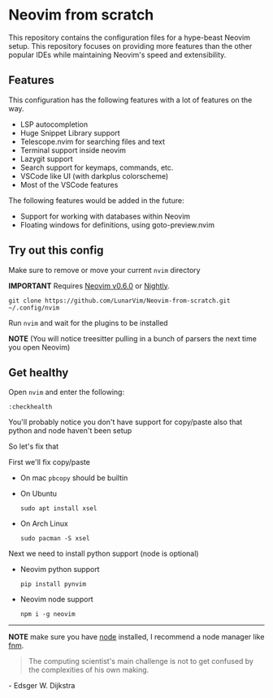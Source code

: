 # Neovim from scratch
This repository contains the configuration files for a hype-beast Neovim setup. This repository focuses on providing more features than the other popular IDEs while maintaining Neovim's speed and extensibility.

## Features
This configuration has the following features with a lot of features on the way.
- LSP autocompletion
- Huge Snippet Library support
- Telescope.nvim for searching files and text
- Terminal support inside neovim
- Lazygit support
- Search support for keymaps, commands, etc.
- VSCode like UI (with darkplus colorscheme)
- Most of the VSCode features

The following features would be added in the future:
- Support for working with databases within Neovim
- Floating windows for definitions, using goto-preview.nvim

## Try out this config

Make sure to remove or move your current `nvim` directory

**IMPORTANT** Requires [Neovim v0.6.0](https://github.com/neovim/neovim/releases/tag/v0.6.0) or [Nightly](https://github.com/neovim/neovim/releases/tag/nightly). 
```
git clone https://github.com/LunarVim/Neovim-from-scratch.git ~/.config/nvim
```

Run `nvim` and wait for the plugins to be installed 

**NOTE** (You will notice treesitter pulling in a bunch of parsers the next time you open Neovim) 

## Get healthy

Open `nvim` and enter the following:

```
:checkhealth
```

You'll probably notice you don't have support for copy/paste also that python and node haven't been setup

So let's fix that

First we'll fix copy/paste

- On mac `pbcopy` should be builtin

- On Ubuntu

  ```
  sudo apt install xsel
  ```

- On Arch Linux

  ```
  sudo pacman -S xsel
  ```

Next we need to install python support (node is optional)

- Neovim python support

  ```
  pip install pynvim
  ```

- Neovim node support

  ```
  npm i -g neovim
  ```
---

**NOTE** make sure you have [node](https://nodejs.org/en/) installed, I recommend a node manager like [fnm](https://github.com/Schniz/fnm).

> The computing scientist's main challenge is not to get confused by the complexities of his own making. 

\- Edsger W. Dijkstra
